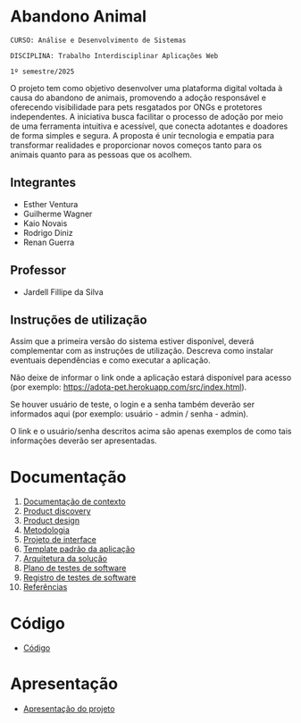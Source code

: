 # Abandono Animal

`CURSO: Análise e Desenvolvimento de Sistemas`

`DISCIPLINA: Trabalho Interdisciplinar Aplicações Web`

`1º semestre/2025`

O projeto tem como objetivo desenvolver uma plataforma digital voltada à causa do abandono de animais, promovendo a adoção responsável e oferecendo visibilidade para pets resgatados por ONGs e protetores independentes. A iniciativa busca facilitar o processo de adoção por meio de uma ferramenta intuitiva e acessível, que conecta adotantes e doadores de forma simples e segura. A proposta é unir tecnologia e empatia para transformar realidades e proporcionar novos começos tanto para os animais quanto para as pessoas que os acolhem.

## Integrantes

* Esther Ventura
* Guilherme Wagner
* Kaio Novais
* Rodrigo Diniz
* Renan Guerra

## Professor

* Jardell Fillipe da Silva 

## Instruções de utilização

Assim que a primeira versão do sistema estiver disponível, deverá complementar com as instruções de utilização. Descreva como instalar eventuais dependências e como executar a aplicação.

Não deixe de informar o link onde a aplicação estará disponível para acesso (por exemplo: https://adota-pet.herokuapp.com/src/index.html).

Se houver usuário de teste, o login e a senha também deverão ser informados aqui (por exemplo: usuário - admin / senha - admin).

O link e o usuário/senha descritos acima são apenas exemplos de como tais informações deverão ser apresentadas.

# Documentação

<ol>
<li><a href="docs/01-Contexto.md"> Documentação de contexto</a></li>
<li><a href="docs/02-Product-discovery.md"> Product discovery</a></li>
<li><a href="docs/03-Product-design.md"> Product design</a></li>
<li><a href="docs/04-Metodologia.md"> Metodologia</a></li>
<li><a href="docs/05-Projeto-interface.md"> Projeto de interface</a></li>
<li><a href="docs/06-Template-padrao.md"> Template padrão da aplicação</a></li>
<li><a href="docs/07-Arquitetura-solucao.md"> Arquitetura da solução</a></li>
<li><a href="docs/08-Plano-testes-software.md"> Plano de testes de software</a></li>
<li><a href="docs/09-Registro-testes-software.md"> Registro de testes de software</a></li>
<li><a href="docs/10-Referencias.md"> Referências</a></li>
</ol>

# Código

* <a href="src/README.md">Código</a>

# Apresentação

* <a href="presentation/README.md">Apresentação do projeto</a>
